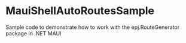 # MauiShellAutoRoutesSample
 Sample code to demonstrate how to work with the epj.RouteGenerator package in .NET MAUI
